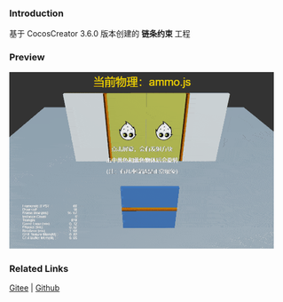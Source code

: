 ### Introduction

基于 CocosCreator 3.6.0 版本创建的 **链条约束** 工程

### Preview
![image](../../../gif/202203/2022030434.gif)

### Related Links
[Gitee](https://gitee.com/mirrors_cocos-creator/example-3d/blob/master/physics-3d/assets/cases/scenes) | [Github](https://github.com/cocos-creator/example-3d/blob/master/physics-3d/assets/cases/scenes)